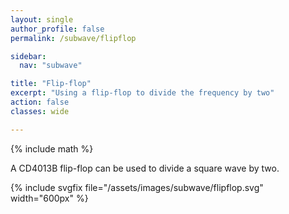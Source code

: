 ```yaml
---
layout: single
author_profile: false
permalink: /subwave/flipflop

sidebar:
  nav: "subwave"

title: "Flip-flop"
excerpt: "Using a flip-flop to divide the frequency by two"
action: false
classes: wide

---
```

{% include math %}

A CD4013B flip-flop can be used to divide a square wave by two.

{% include svgfix file="/assets/images/subwave/flipflop.svg" width="600px" %}
